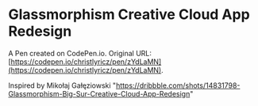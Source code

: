# Glassmorphism Creative Cloud App Redesign

A Pen created on CodePen.io. Original URL: [https://codepen.io/christlyricz/pen/zYdLaMN](https://codepen.io/christlyricz/pen/zYdLaMN).

Inspired by Mikołaj Gałęziowski
"https://dribbble.com/shots/14831798-Glassmorphism-Big-Sur-Creative-Cloud-App-Redesign"
